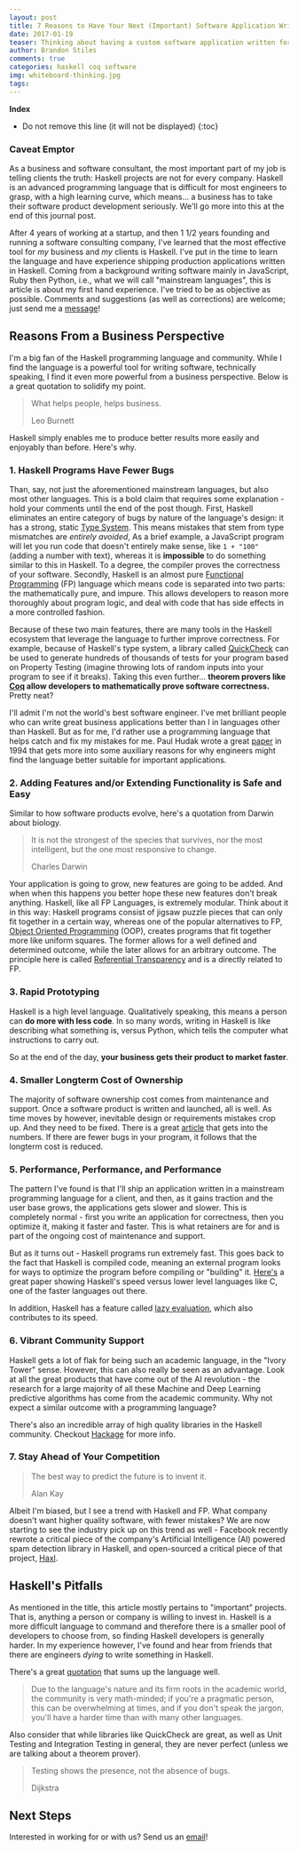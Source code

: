 ```yaml
---
layout: post
title: 7 Reasons to Have Your Next (Important) Software Application Written in Haskell
date: 2017-01-19
teaser: Thinking about having a custom software application written for you or your company? Read this first.
author: Brandon Stiles
comments: true
categories: haskell coq software
img: whiteboard-thinking.jpg
tags:
---
```


**Index**

* Do not remove this line (it will not be displayed)
{:toc}

### Caveat Emptor

As a business and software consultant, the most important part of my job is telling clients the truth: Haskell projects are not for every company. Haskell is an advanced programming language that is difficult for most engineers to grasp, with a high learning curve, which means... a business has to take their software product development seriously. We'll go more into this at the end of this journal post.

After 4 years of working at a startup, and then 1 1/2 years founding and running a software consulting company, I've learned that the most effective tool for *my* business and *my* clients is Haskell. I've put in the time to learn the language and have experience shipping production applications written in Haskell. Coming from a background writing software mainly in JavaScript, Ruby then Python, i.e., what we will call "mainstream languages", this is article is about my first hand experience. I've tried to be as objective as possible. Comments and suggestions (as well as corrections) are welcome; just send me a <a href="/contact" target="_blank">message</a>!

## Reasons From a Business Perspective

I'm a big fan of the Haskell programming language and community. While I find the language is a powerful tool for writing software, technically speaking, I find it even more powerful from a business perspective. Below is a great quotation to solidify my point.

> What helps people, helps business.
>
> Leo Burnett

Haskell simply enables me to produce better results more easily and enjoyably than before. Here's why.

### 1. Haskell Programs Have Fewer Bugs

Than, say, not just the aforementioned mainstream languages, but also most other languages. This is a bold claim that requires some explanation - hold your comments until the end of the post though. First, Haskell eliminates an entire category of bugs by nature of the language's design: it has a strong, static <a href="https://goo.gl/kbzaUP" target="_blank">Type System</a>. This means mistakes that stem from type mismatches are *entirely avoided*, As a brief example, a JavaScript program will let you run code that doesn't entirely make sense, like `1 + "100"` (adding a number with text), whereas it is **impossible** to do something similar to this in Haskell. To a degree, the compiler proves the correctness of your software. Secondly, Haskell is an almost pure <a href="https://goo.gl/sq1psNF" target="_blank">Functional Programming</a> (FP) language which means code is separated into two parts: the mathematically pure, and impure. This allows developers to reason more thoroughly about program logic, and deal with code that has side effects in a more controlled fashion.

Because of these two main features, there are many tools in the Haskell ecosystem that leverage the language to further improve correctness. For example, because of Haskell's type system, a library called <a href="https://goo.gl/kXsVvJ" target="_blank">QuickCheck</a> can be used to generate hundreds of thousands of tests for your program based on Property Testing (imagine throwing lots of random inputs into your program to see if it breaks). Taking this even further... **theorem provers like <a href="https://goo.gl/6J7TJX" target="_blank">Coq</a> allow developers to mathematically prove software correctness.** Pretty neat?

I'll admit I'm not the world's best software engineer. I've met brilliant people who can write great business applications better than I in languages other than Haskell. But as for me, I'd rather use a programming language that helps catch and fix my mistakes for me. Paul Hudak wrote a great <a href="http://goo.gl/zUnONn" target="_blank">paper</a> in 1994 that gets more into some auxiliary reasons for why engineers might find the language better suitable for important applications.

### 2. Adding Features and/or Extending Functionality is Safe and Easy

Similar to how software products evolve, here's a quotation from Darwin about biology.

> It is not the strongest of the species that survives, nor the most intelligent, but the one most responsive to change.
>
> Charles Darwin

Your application is going to grow, new features are going to be added. And when when this happens you better hope these new features don't break anything. Haskell, like all FP Languages, is extremely modular. Think about it in this way: Haskell programs consist of jigsaw puzzle pieces that can only fit together in a certain way, whereas one of the popular alternatives to FP, <a href="https://goo.gl/rsdKy" target="_blank">Object Oriented Programming</a> (OOP), creates programs that fit together more like uniform squares. The former allows for a well defined and determined outcome, while the later allows for an arbitrary outcome. The principle here is called <a href="https://goo.gl/xoqGRr" target="_blank">Referential Transparency</a> and is a directly related to FP.

### 3. Rapid Prototyping

Haskell is a high level language. Qualitatively speaking, this means a person can **do more with less code**. In so many words, writing in Haskell is like describing what something is, versus Python, which tells the computer what instructions to carry out.

So at the end of the day, **your business gets their product to market faster**.

### 4. Smaller Longterm Cost of Ownership

The majority of software ownership cost comes from maintenance and support. Once a software product is written and launched, all is well. As time moves by however, inevitable design or requirements mistakes crop up. And they need to be fixed. There is a great <a href="http://goo.gl/1F4zxR" target="_blank">article</a> that gets into the numbers. If there are fewer bugs in your program, it follows that the longterm cost is reduced.

### 5. Performance, Performance, and Performance

The pattern I've found is that I'll ship an application written in a mainstream programming language for a client, and then, as it gains traction and the user base grows, the applications gets slower and slower. This is completely normal - first you write an application for correctness, then you optimize it, making it faster and faster. This is what retainers are for and is part of the ongoing cost of maintenance and support.

But as it turns out - Haskell programs run extremely fast. This goes back to the fact that Haskell is compiled code, meaning an external program looks for ways to optimize the program before compiling or "building" it. <a href="http://goo.gl/d2wGh2" target="_blank">Here's</a> a great paper showing Haskell's speed versus lower level languages like C, one of the faster languages out there.

In addition, Haskell has a feature called <a href="https://goo.gl/53VvEl" target="_blank">lazy evaluation</a>, which also contributes to its speed.

### 6. Vibrant Community Support

Haskell gets a lot of flak for being such an academic language, in the "Ivory Tower" sense. However, this can also really be seen as an advantage. Look at all the great products that have come out of the AI revolution - the research for a large majority of all these Machine and Deep Learning predictive algorithms has come from the academic community. Why not expect a similar outcome with a programming language?

There's also an incredible array of high quality libraries in the Haskell community. Checkout <a href="https://goo.gl/M0QwMh" target="_blank">Hackage</a> for more info.

### 7. Stay Ahead of Your Competition

> The best way to predict the future is to invent it.
>
> Alan Kay

Albeit I'm biased, but I see a trend with Haskell and FP. What company doesn't want higher quality software, with fewer mistakes? We are now starting to see the industry pick up on this trend as well - Facebook recently rewrote a critical piece of the company's Artificial Intelligence (AI) powered spam detection library in Haskell, and open-sourced a critical piece of that project, <a href="https://goo.gl/1yx3bJ" target="_blank">Haxl</a>.

## Haskell's Pitfalls

As mentioned in the title, this article mostly pertains to "important" projects. That is, anything a person or company is willing to invest in. Haskell is a more difficult language to command and therefore there is a smaller pool of developers to choose from, so finding Haskell developers is generally harder. In my experience however, I've found and hear from friends that there are engineers *dying* to write something in Haskell.

There's a great <a href="http://goo.gl/9Ztkxn" target="_blank">quotation</a> that sums up the language well.

> Due to the language's nature and its firm roots in the academic world, the community is very math-minded; if you're a pragmatic person, this can be overwhelming at times, and if you don't speak the jargon, you'll have a harder time than with many other languages.

Also consider that while libraries like QuickCheck are great, as well as Unit Testing and Integration Testing in general, they are never perfect (unless we are talking about a theorem prover).

> Testing shows the presence, not the absence of bugs.
>
> Dijkstra

## Next Steps

Interested in working for or with us? Send us an <a href="mailto:hello@civiclabs.com" target="_blank">email</a>!
